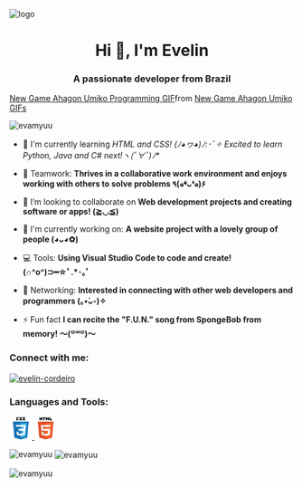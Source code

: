 ![logo](https://user-images.githubusercontent.com/29340294/150726291-afd08470-3b21-4df6-8173-293ece555d4f.gif)

<h1 align="center">Hi 👋, I'm Evelin</h1>
<h3 align="center">A passionate developer from Brazil</h3>
<div class="tenor-gif-embed" data-postid="13247664" data-share-method="host" data-aspect-ratio="1.11321" data-width="100%"><a href="https://tenor.com/view/new-game-ahagon-umiko-programming-work-working-at-work-gif-13247664">New Game Ahagon Umiko Programming GIF</a>from <a href="https://tenor.com/search/new+game+ahagon+umiko-gifs">New Game Ahagon Umiko GIFs</a></div> <script type="text/javascript" async src="https://tenor.com/embed.js"></script>

<p align="left"> <img src="https://komarev.com/ghpvc/?username=evamyuu&label=Profile%20views&color=0e75b6&style=flat" alt="evamyuu" /> </p>

- 🌱 I'm currently learning **HTML and CSS! (ﾉ◕ヮ◕)ﾉ*:･ﾟ✧ Excited to learn Python, Java and C# next!ヽ(ﾟ∀ﾟ)ﾉ**

- 🤝 Teamwork: **Thrives in a collaborative work environment and enjoys working with others to solve problems ٩(๑❛ᴗ❛๑)۶**

- 🤝 I’m looking to collaborate on **Web development projects and creating software or apps! (≧◡≦)**

- 🌸 I'm currently working on: **A website project with a lovely group of people (◕ᴗ◕✿)**

- 💻 Tools: **Using Visual Studio Code to code and create! (∩^o^)⊃━☆ﾟ.*･｡ﾟ**

- 👥 Networking: **Interested in connecting with other web developers and programmers (｡•̀ᴗ-)✧**

- ⚡ Fun fact **I can recite the "F.U.N." song from SpongeBob from memory! 〜(꒪꒳꒪)〜**

<h3 align="left">Connect with me:</h3>
<p align="left">
<a href="https://linkedin.com/in/evelin-cordeiro" target="blank"><img align="center" src="https://raw.githubusercontent.com/rahuldkjain/github-profile-readme-generator/master/src/images/icons/Social/linked-in-alt.svg" alt="evelin-cordeiro" height="30" width="40" /></a>
</p>

<h3 align="left">Languages and Tools:</h3>
<p align="left"> <a href="https://www.w3schools.com/css/" target="_blank" rel="noreferrer"> <img src="https://raw.githubusercontent.com/devicons/devicon/master/icons/css3/css3-original-wordmark.svg" alt="css3" width="40" height="40"/> </a> <a href="https://www.w3.org/html/" target="_blank" rel="noreferrer"> <img src="https://raw.githubusercontent.com/devicons/devicon/master/icons/html5/html5-original-wordmark.svg" alt="html5" width="40" height="40"/> </a> </p>

<p><img align="left" src="https://github-readme-stats.vercel.app/api/top-langs?username=evamyuu&show_icons=true&locale=en&layout=compact" alt="evamyuu" /></p>

<p>&nbsp;<img align="center" src="https://github-readme-stats.vercel.app/api?username=evamyuu&show_icons=true&locale=en" alt="evamyuu" /></p>

<p><img align="center" src="https://github-readme-streak-stats.herokuapp.com/?user=evamyuu&" alt="evamyuu" /></p>
